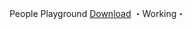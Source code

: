 People Playground
[Download](https://www.mediafire.com/file/14vbnafawv970rd/People_Playground.zip/file)
・Working・
